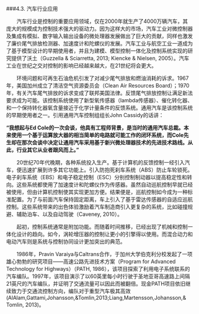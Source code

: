 ###4.3. 汽车行业应用

　　汽车行业是控制的重要应用领域，仅在2000年就生产了4000万辆汽车，其庞大的规模成为控制技术强大的驱动力。因为这样大的市场，汽车工业对微控制器及集成有模拟、数字输入输出设备的微处理器发展做出了巨大的贡献，同样也激发了廉价尾气排放检测器、加速度计和陀螺仪的发展。汽车工业与航空工业一道成为了基于模型设计的早期使用者，并且为建模、模型控制一体化及控制系统实现的研究提供了沃土（Guzzella & Sciarretta, 2013; Kiencke & Nielsen, 2005）。汽车工业在世纪之交对控制的影响已经越来越大，在21世纪将会更大。

　　环境问题和可再生石油危机引发了对减少尾气排放和燃油消耗的诉求。1967年，美国加州成立了清洁空气资源委员会（Clean Air Resources Board）；1970年，有关汽车尾气排放的诉求变成了联邦美国法律。反馈尾气排放控制让满足新法要求成为可能。该控制系统使用了新型氧传感器（lambda传感器）、催化转化器、和一个保持转化器氧含量接近于化学计量条件的反馈系统。通用汽车是该控制系统的早期使用者之一。引用通用汽车控制组组长John Cassidy的话讲：

>
**“我想起与Ed Cole的一次会谈，他具有工程师背景，是当时的通用汽车总裁。本来使用一个基于运算放大器的相当简单的电路就可能工作的闭环系统，而Cole先生却在那次会谈中决定让通用汽车采用基于新兴微处理器技术的先进技术路线。从此，行业其它从业者跟风而上。”**

　　20世纪70年代晚期，各种系统投入生产。基于计算机的反馈控制一经引入汽车，便迅速扩展到许多其它功能上。引入防抱死刹车系统（ABS）防止车轮锁死。电子刹车系统（EBS）和电子稳定控制（ESC）分别控制制动器以提高稳定性和转向。这些系统都使用了加速度计和陀螺仪作为传感器。虽然自动巡航控制早就已经被使用，但由计算机控制使其实现更加方便。结果便是，巡航控制如今成为一种标准配置。为了与前面汽车保持固定距离，车上引入了基于雷达传感器的自适应巡航控制。这些系统带来的出色体验激励着汽车制造商引入更复杂的系统，比如碰撞规避、辅助泊车、以及自动驾驶（Caveney, 2010）。

　　起初，控制系统通常是附加功能。而随着时间推移，已经出现了机械和控制一体化设计的趋向。如今，涡轮增压器的控制让更小的引擎得以使用。而混合动力和电动汽车则是系统与控制协同设计更加突出的典范。

　　1986年，Pravin Varaiya与Caltrans合作，于加州大学伯克利分校发起了一项雄心勃勃的研究项目——高速公路先进技术方案（Program for Advanced Technology for Highways）（PATH, 1986），该项目探索了利用电子系统联系的汽车编队。1997年，该项目演示了以60英里每小时行驶于圣地亚哥高速路上间隔21英尺的汽车编队，并证明了交通流量可以因此而被翻倍。现金PATH项目依旧继续致力于交通流控制方向，编队对于重型汽车极其高效(AlAlam,Gattami,Johansson,&Tomlin,2013;Liang,Martensson,Johansson,& Tomlin, 2013)。

